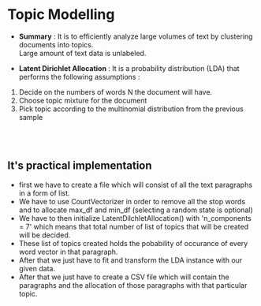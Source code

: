 # Topic Modelling
- **Summary** : It is to efficiently analyze large volumes of text by clustering documents into topics.<br>
Large amount of text data is unlabeled.

- **Latent Dirichlet Allocation** : It is a probability distribution (LDA) that performs the following assumptions : <br>

1. Decide on the numbers of words N the document will have.
2. Choose topic mixture for the document 
3. Pick topic according to the multinomial distribution from the previous sample 

<br><br>
## It's practical implementation
- first we have to create a file which will consist of all the text paragraphs in a form of list.
- We have to use CountVectorizer in order to remove all the stop words and to allocate 
max_df and min_df (selecting a random state is optional)
- We have to then initialize LatentDilchletAllocation() with 'n_components = 7' 
which means that total number of list of topics that will be created will be decided. 
- These list of topics created holds the pobability of occurance of every word vector in 
that paragraph.
- After that we just have to fit and transform the LDA instance with our given data.
- After that we just have to create a CSV file which will contain the paragraphs and the allocation of those paragraphs with that particular topic.
